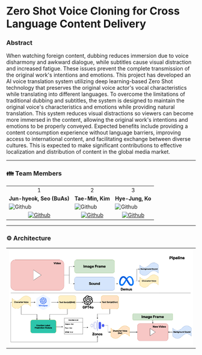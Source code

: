 # Zero Shot Voice Cloning for Cross Language Content Delivery
### Abstract
When watching foreign content, dubbing reduces immersion due to voice disharmony and awkward dialogue, while subtitles cause visual distraction and increased fatigue. These issues prevent the complete transmission of the original work's intentions and emotions.
This project has developed an AI voice translation system utilizing deep learning-based Zero Shot technology that preserves the original voice actor's vocal characteristics while translating into different languages. To overcome the limitations of traditional dubbing and subtitles, the system is designed to maintain the original voice's characteristics and emotions while providing natural translation. This system reduces visual distractions so viewers can become more immersed in the content, allowing the original work's intentions and emotions to be properly conveyed.
Expected benefits include providing a content consumption experience without language barriers, improving access to international content, and facilitating exchange between diverse cultures. This is expected to make significant contributions to effective localization and distribution of content in the global media market.

---

<h3> 👪 Team Members </h3>
<table>
  <tr>
    <td> <div align=center>  1 </div> </td>
    <td> <div align=center>  2 </div> </td>
    <td> <div align=center>  3 </div> </td>
  </tr>
  <tr>
    <td> <div align=center> <b>Jun-hyeok, Seo (BuAs)</b> </div> </td>
    <td> <div align=center> <b>Tae-Min, Kim</b> </div> </td>
    <td> <div align=center> <b>Hye-Jung, Ko</b> </div> </td>
  </tr>
  <tr>
    <td> <img alt="Github" src ="https://github.com/user-attachments/assets/2fad07e0-8441-46fd-8f4b-60870260e3f9" width="300" height="300"/> </td>
    <td> <img alt="Github" src ="https://avatars.githubusercontent.com/u/96530685?v=4" width="300" height="300"/> </td>
    <td> <img alt="Github" src ="https://huggingface.co/avatars/a698c38c55f2b19a7662b0a7531f95e7.svg" width="300" height="300"/> </td>
  </tr>
  <tr>
    <td> <div align=center> <a href="https://github.com/SeoBuAs"> <img alt="Github" src ="https://img.shields.io/badge/Github-181717.svg?&style=plastic&logo=Github&logoColor=white"/> </div> </td>
    <td> <div align=center> <a href="https://github.com/taemin6697"> <img alt="Github" src ="https://img.shields.io/badge/Github-181717.svg?&style=plastic&logo=Github&logoColor=white"/> </div> </td>
    <td> <div align=center> <a href="https://github.com/"> <img alt="Github" src ="https://img.shields.io/badge/Github-181717.svg?&style=plastic&logo=Github&logoColor=white"/> </div> </td>
  </tr>
</table>

---
<h3> ⚙️ Architecture </h3>
<table>
  <tr>
    <td><img src="./image/Pipeline.png" alt="Image 1"/></td>
  </tr>
</table>
